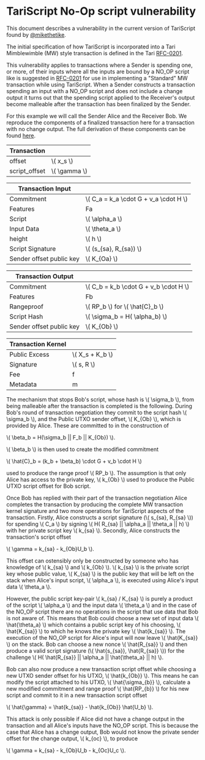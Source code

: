# TariScript No-Op script vulnerability

This document describes a vulnerability in the current version of TariScript found by [@mikethetike](https://github.com/mikethetike).

The initial specification of how TariScript is incorporated into a Tari Mimblewimble (MW) style transaction is defined in the Tari [RFC-0201](https://rfc.tari.com/RFC-0201_TariScript.html). 

This vulnerability applies to transactions where a Sender is spending one, or more, of their inputs where all the inputs are bound by a NO_OP script like is suggested in [RFC-0201](https://rfc.tari.com/RFC-0201_TariScript.html#standard-mw-transaction)
for use in implementing a "Standard" MW transaction while using TariScript. When a Sender constructs a transaction spending an input with a NO_OP script and does not include a change output
it turns out that the spending script applied to the Receiver's output become malleable after the transaction has been finalized by the Sender.

For this example we will call the Sender Alice and the Receiver Bob. We reproduce the components of a finalized transaction here for a transaction with no change output. 
The full derivation of these components can be found [here](wallet_to_wallet_with_tariscript.md#final-transaction).

| Transaction        |              |
|--------------------|-------       |
| offset          | \\( x_s \\)     |
| script_offset   | \\( \gamma \\)  |

| Transaction Input |      |
|--------------------|-------|
| Commitment                |  \\( C_a = k_a \cdot G + v_a \cdot H  \\) |
| Features                  | Fa                                        |
| Script                    | \\( \alpha_a \\)                          |
| Input Data                | \\( \theta_a \\)                          |
| height                    | \\( h \\)                                 |
| Script Signature          | \\( (s_{sa}, R_{sa}) \\)                  |
| Sender offset public key  | \\( K_{Oa} \\)                            |

| Transaction Output |      |
|--------------------|-------|
| Commitment    |  \\( C_b = k_b \cdot G + v_b \cdot H  \\)     |
| Features      | Fb                                            |
| Rangeproof    | \\( RP_b \\) for \\( \hat{C}_b \\)            |
| Script Hash   | \\( \sigma_b = H( \alpha_b) \\)               |
| Sender offset public key | \\( K_{Ob} \\)                     |

| Transaction Kernel |       |
|--------------------|-------|
| Public Excess      | \\( X_s + K_b \\)    |
| Signature          | \\( s, R \\)         |
| Fee                | f                    |
| Metadata           | m                    |

The mechanism that stops Bob's script, whose hash is \\( \sigma_b \\), from being malleable after the transaction is completed is the following. During Bob's round of 
transaction negotiation they commit to the script hash \\( \sigma_b \\), and the Public UTXO sender offset, \\( K_{Ob} \\), which is provided by Alice. These are committed 
to in the construction of 

\\( \beta_b = H(\sigma_b || F_b || K_{Ob}) \\).

\\( \beta_b \\) is then used to create the modified commitment 

\\( \hat{C}_b = (k_b + \beta_b) \cdot G + v_b \cdot H \\)


used to produce the range proof \\( RP_b \\). The assumption is that only Alice has access to the private key, \\( k_{Ob} \\) used to produce the Public UTXO script 
offset for Bob script. 

Once Bob has replied with their part of the transaction negotiation Alice completes the transaction by producing the complete MW transaction kernel signature and 
two more operations for TariScript aspects of the transaction. Firstly, Alice constructs a script signature (\\( s_{sa}, R_{sa} \\)) for spending \\( C_a \\) by signing 
\\( H( R_{sa} || \alpha_a || \theta_a || h) \\) with her private script key \\( k_{sa} \\). Secondly, Alice constructs the transaction's script offset

\\( \gamma =  k_{sa} - k_{Ob}U_b \\).

This offset can ostensibly only be constructed by someone who has knowledge of \\( k_{sa} \\) and \\( k_{Ob} \\). \\( k_{sa} \\) is the private script key whose public value, 
\\( K_{sa} \\) is the public key that will be left on the stack when Alice's input script, \\( \alpha_a \\), is executed using Alice's input data \\( \theta_a \\).

However, the public script key-pair \\( k_{sa} / K_{sa} \\) is purely a product of the script \\( \alpha_a \\) and the input data \\( \theta_a \\) and in the case of the NO_OP script
there are no operations in the script that use data that Bob is not aware of. This means that Bob could choose a new set of input data \\( \hat{\theta_a} \\) which contains a public script
key of his choosing, \\( \hat{K_{sa}} \\) to which he knows the private key \\( \hat{k_{sa}} \\). The execution of the NO_OP script for Alice's input will now leave \\( \hat{K_{sa}} \\) on 
the stack. Bob can choose a new nonce \\( \hat{R_{sa}} \\) and then produce a valid script signature (\\( \hat{s_{sa}}, \hat{R_{sa}} \\)) for the challenge 
\\( H( \hat{R_{sa}} || \alpha_a || \hat{\theta_a} || h) \\).

Bob can also now produce a new transaction script offset while choosing a new UTXO sender offset for his UTXO, \\( \hat{k_{Ob}} \\). This means he can modify the script attached 
to his UTXO, \\( \hat{\sigma_{b}} \\), calculate a new modified commitment and range proof \\( \hat{RP_{b}} \\) for his new script and commit to it in a new transaction script offset

\\( \hat{\gamma} =  \hat{k_{sa}} - \hat{k_{Ob}} \hat{U_b} \\).

This attack is only possible if Alice did not have a change output in the transaction and all Alice's inputs have the NO_OP script. This is because the case that Alice has a change output, Bob would not know the 
private sender offset for the change output, \\( k_{oc} \\), to produce

\\( \gamma =  k_{sa} - k_{Ob}U_b - k_{Oc}U_c \\).


